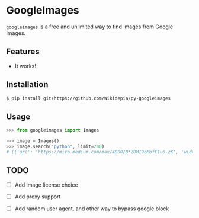 # GoogleImages

`googleimages` is a free and unlimited way to find images from Google Images.

## Features

- It works!

## Installation

```bash
$ pip install git+https://github.com/Wikidepia/py-googleimages
```

## Usage

```python
>>> from googleimages import Images

>>> image = Images()
>>> image.search("python", limit=200)
# [{'url': 'https://miro.medium.com/max/4800/0*ZDMI9oMbfFIu6-zK', 'width': 2670, 'height': 4000} ...
```

## TODO

- [ ] Add image license choice
- [ ] Add proxy support
- [ ] Add random user agent, and other way to bypass google block

